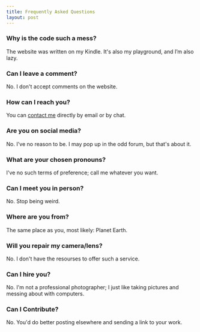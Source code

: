```yaml
---
title: Frequently Asked Questions
layout: post
---
```


### Why is the code such a mess? ###

The website was written on my Kindle. It's also my playground, and I’m also lazy. 

### Can I leave a comment? ###

No. I don't accept comments on the website.

### How can I reach you?

You can [contact me](https://martbetz.github.io/contact.html) directly by email or by chat. 

### Are you on social media? ###

No. I've no reason to be. I may pop up in the odd forum, but that's about it.

### What are your chosen pronouns? ###

I've no such terms of preference; call me whatever you want. 

### Can I meet you in person? ###

No. Stop being weird.

### Where are you from? ###

The same place as you, most likely: Planet Earth.

### Will you repair my camera/lens? ###

No. I don't have the resourses to offer such a service.

### Can I hire you? ###

No. I'm not a professional photographer; I just like taking pictures and messing about with computers.

### Can I Contribute? ###

No. You'd do better posting elsewhere and sending a link to your work.


